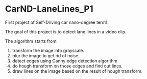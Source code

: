 # CarND-LaneLines_P1
First project of Self-Driving car nano-degree term1.

The goal of this project is to detect lane lines in a video clip. 

The algorithm starts from
1. transform the image into grayscale.
2. blur the image to get rid of noise.
3. detect edges using Canny edge detection algorithm.
4. do hough transform on those edges and find out lines.
5. draw lines on the image based on the result of hough transform.
